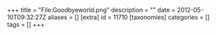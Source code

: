 +++
title = "File:Goodbyeworld.png"
description = ""
date = 2012-05-10T09:32:27Z
aliases = []
[extra]
id = 11710
[taxonomies]
categories = []
tags = []
+++


